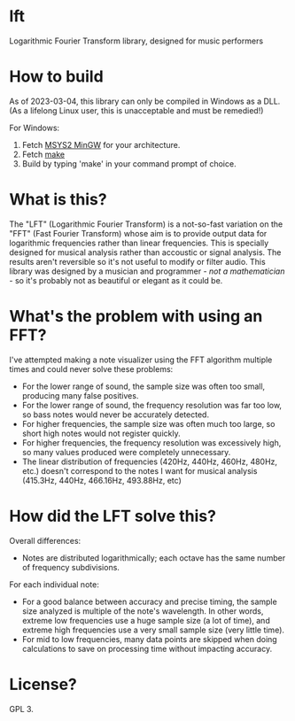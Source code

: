 # lft
Logarithmic Fourier Transform library, designed for music performers

# How to build
As of 2023-03-04, this library can only be compiled in Windows as a DLL. (As a lifelong Linux user, this is unacceptable and must be remedied!)

For Windows:

1. Fetch [MSYS2 MinGW](https://packages.msys2.org/base/mingw-w64-gcc) for your architecture.
2. Fetch [make](https://packages.msys2.org/package/make)
3. Build by typing 'make' in your command prompt of choice.

# What is this?
The "LFT" (Logarithmic Fourier Transform) is a not-so-fast variation on the "FFT" (Fast Fourier Transform) whose aim is to provide output data for logarithmic frequencies rather than linear frequencies. This is specially designed for musical analysis rather than accoustic or signal analysis. The results aren't reversible so it's not useful to modify or filter audio. This library was designed by a musician and programmer - *not a mathematician* - so it's probably not as beautiful or elegant as it could be.

# What's the problem with using an FFT?
I've attempted making a note visualizer using the FFT algorithm multiple times and could never solve these problems:

- For the lower range of sound, the sample size was often too small, producing many false positives.
- For the lower range of sound, the frequency resolution was far too low, so bass notes would never be accurately detected.
- For higher frequencies, the sample size was often much too large, so short high notes would not register quickly.
- For higher frequencies, the frequency resolution was excessively high, so many values produced were completely unnecessary.
- The linear distribution of frequencies (420Hz, 440Hz, 460Hz, 480Hz, etc.) doesn't correspond to the notes I want for musical analysis (415.3Hz, 440Hz, 466.16Hz, 493.88Hz, etc)

# How did the LFT solve this?
Overall differences:
- Notes are distributed logarithmically; each octave has the same number of frequency subdivisions.

For each individual note:
- For a good balance between accuracy and precise timing, the sample size analyzed is multiple of the note's wavelength. In other words, extreme low frequencies use a huge sample size (a lot of time), and extreme high frequencies use a very small sample size (very little time).
- For mid to low frequencies, many data points are skipped when doing calculations to save on processing time without impacting accuracy.

# License?
GPL 3.
